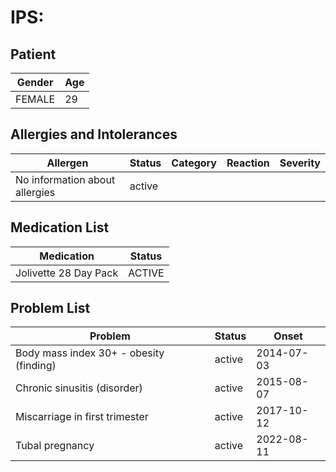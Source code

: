 # IPS:

## Patient

|Gender|Age|
|---|---|
|FEMALE|29|

## Allergies and Intolerances

|Allergen|Status|Category|Reaction|Severity|
|---|---|---|---|---|
|No information about allergies|active||||

## Medication List

|Medication|Status|
|---|---|
|Jolivette 28 Day Pack|ACTIVE|

## Problem List

|Problem|Status|Onset|
|---|---|---|
|Body mass index 30+ - obesity (finding)|active|2014-07-03|
|Chronic sinusitis (disorder)|active|2015-08-07|
|Miscarriage in first trimester|active|2017-10-12|
|Tubal pregnancy|active|2022-08-11|

